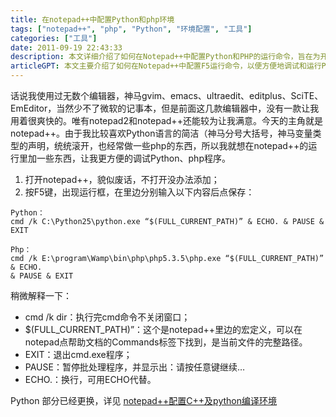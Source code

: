 ```yaml
---
title: 在notepad++中配置Python和php环境
tags: ["notepad++", "php", "Python", "环境配置", "工具"]
categories: ["工具"]
date: 2011-09-19 22:43:33
description: 本文详细介绍了如何在Notepad++中配置Python和PHP的运行命令，旨在为开发者提供更便捷的程序调试环境。
articleGPT: 本文主要介绍了如何在Notepad++中配置F5运行命令，以便方便地调试和运行Python和PHP程序。
---
```


话说我使用过无数个编辑器，神马gvim、emacs、ultraedit、editplus、SciTE、EmEditor，当然少不了微软的记事本，但是前面这几款编辑器中，没有一款让我用着很爽快的。唯有notepad2和notepad++还能较为让我满意。今天的主角就是notepad++。由于我比较喜欢Python语言的简洁（神马分号大括号，神马变量类型的声明，统统滚开，也经常做一些php的东西，所以我就想在notepad++的运行里加一些东西，让我更方便的调试Python、php程序。  

1. 打开notepad++，貌似废话，不打开没办法添加；  
2. 按F5键，出现运行框，在里边分别输入以下内容后点保存：

```
Python：
cmd /k C:\Python25\python.exe “$(FULL_CURRENT_PATH)” & ECHO. & PAUSE & EXIT

Php：
cmd /k E:\program\Wamp\bin\php\php5.3.5\php.exe “$(FULL_CURRENT_PATH)” & ECHO.
& PAUSE & EXIT
```

稍微解释一下：

  * cmd /k dir：执行完cmd命令不关闭窗口；
  * $(FULL_CURRENT_PATH)”：这个是notepad++里边的宏定义，可以在notepad点帮助文档的Commands标签下找到，是当前文件的完整路径。
  * EXIT：退出cmd.exe程序；
  * PAUSE：暂停批处理程序，并显示出：请按任意键继续…
  * ECHO.：换行，可用ECHO代替。

Python 部分已经更换，详见 [notepad++配置C++及python编译环境](./2012-05-13-npp-cpp-python)
